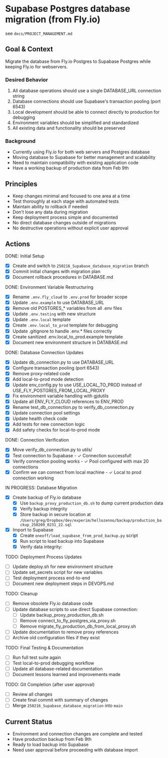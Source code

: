 # Supabase Postgres database migration (from Fly.io)

see `docs/PROJECT_MANAGEMENT.md`

## Goal & Context
Migrate the database from Fly.io Postgres to Supabase Postgres while keeping Fly.io for webservers.

### Desired Behavior
1. All database operations should use a single DATABASE_URL connection string
2. Database connections should use Supabase's transaction pooling (port 6543)
3. Local development should be able to connect directly to production for debugging
4. Environment variables should be simplified and standardized
5. All existing data and functionality should be preserved

### Background
- Currently using Fly.io for both web servers and Postgres database
- Moving database to Supabase for better management and scalability
- Need to maintain compatibility with existing application code
- Have a working backup of production data from Feb 9th

## Principles
- Keep changes minimal and focused to one area at a time
- Test thoroughly at each stage with automated tests
- Maintain ability to rollback if needed
- Don't lose any data during migration
- Keep deployment process simple and documented
- No direct database changes outside of migrations
- No destructive operations without explicit user approval

## Actions

DONE: Initial Setup
- [x] Create and switch to `250216_Supabase_database_migration` branch
- [x] Commit initial changes with migration plan
- [x] Document rollback procedures in DATABASE.md

DONE: Environment Variable Restructuring
- [x] Rename `.env.fly_cloud` to `.env.prod` for broader scope
- [x] Update `.env.example` to use DATABASE_URL
- [x] Remove old POSTGRES_* variables from all .env files
- [x] Update `.env.testing` with new structure
- [x] Update `.env.local` template
- [x] Create `.env.local_to_prod` template for debugging
- [x] Update .gitignore to handle .env.* files correctly
- [x] Create sanitized .env.local_to_prod.example template
- [x] Document new environment structure in DATABASE.md

DONE: Database Connection Updates
- [x] Update db_connection.py to use DATABASE_URL
- [x] Configure transaction pooling (port 6543)
- [x] Remove proxy-related code
- [x] Add local-to-prod mode detection
- [x] Update env_config.py to use USE_LOCAL_TO_PROD instead of USE_FLY_POSTGRES_FROM_LOCAL_PROXY
- [x] Fix environment variable handling with gjdutils
- [x] Update all ENV_FLY_CLOUD references to ENV_PROD
- [x] Rename test_db_connection.py to verify_db_connection.py
- [x] Update connection pool settings
- [x] Update health check code
- [x] Add tests for new connection logic
- [x] Add safety checks for local-to-prod mode

DONE: Connection Verification
- [x] Move verify_db_connection.py to utils/
- [x] Test connection to Supabase - ✓ Connection successful!
- [x] Verify connection pooling works - ✓ Pool configured with max 20 connections
- [x] Confirm we can connect from local machine - ✓ Local to prod connection working

IN PROGRESS: Database Migration
- [x] Create backup of Fly.io database
  - [x] Use `backup_proxy_production_db.sh` to dump current production data
  - [x] Verify backup integrity
  - [x] Store backup in secure location at `/Users/greg/Dropbox/dev/experim/hellozenno/backup/production_backup_250209_0231_22.sql`
- [x] Import to Supabase
  - [x] Create `oneoff/load_supabase_from_prod_backup.py` script
  - [x] Run script to load backup into Supabase
  - [x] Verify data integrity:

TODO: Deployment Process Updates
- [ ] Update deploy.sh for new environment structure
- [ ] Update set_secrets script for new variables
- [ ] Test deployment process end-to-end
- [ ] Document new deployment steps in DEVOPS.md

TODO: Cleanup
- [ ] Remove obsolete Fly.io database code
- [ ] Update database scripts to use direct Supabase connection:
  - [ ] Update backup_proxy_production_db.sh
  - [ ] Remove connect_to_fly_postgres_via_proxy.sh
  - [ ] Remove migrate_fly_production_db_from_local_proxy.sh
- [ ] Update documentation to remove proxy references
- [ ] Archive old configuration files if they exist

TODO: Final Testing & Documentation
- [ ] Run full test suite again
- [ ] Test local-to-prod debugging workflow
- [ ] Update all database-related documentation
- [ ] Document lessons learned and improvements made

TODO: Git Completion (after user approval)
- [ ] Review all changes
- [ ] Create final commit with summary of changes
- [ ] Merge `250216_Supabase_database_migration` into `main`

## Current Status
- Environment and connection changes are complete and tested
- Have production backup from Feb 9th
- Ready to load backup into Supabase
- Need user approval before proceeding with database import

